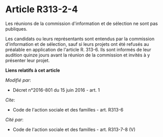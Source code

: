 # Article R313-2-4

Les réunions de la commission d'information et de sélection ne sont pas publiques. 

Les candidats ou leurs représentants sont entendus par la commission d'information et de sélection, sauf si leurs projets ont
été refusés au préalable en application de l'article R. 313-6. Ils sont informés de leur audition quinze jours avant la
réunion de la commission et invités à y présenter leur projet.

**Liens relatifs à cet article**

_Modifié par_:

  - Décret n°2016-801 du 15 juin 2016 - art. 1

_Cite_:

  - Code de l'action sociale et des familles - art. R313-6

_Cité par_:

  - Code de l'action sociale et des familles - art. R313-7-8 (V)
